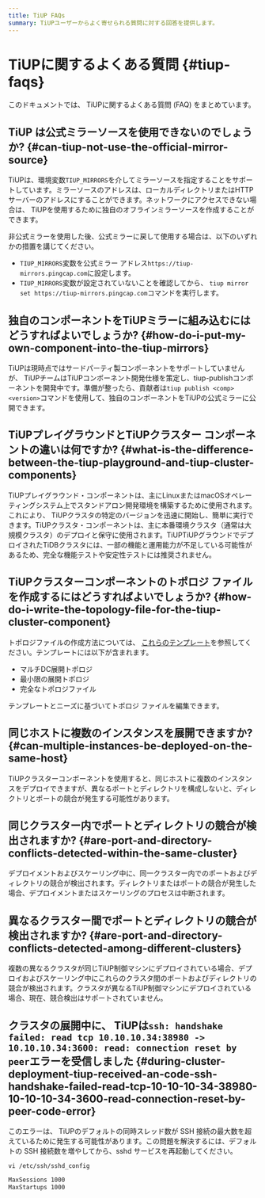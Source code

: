 ```yaml
---
title: TiUP FAQs
summary: TiUPユーザーからよく寄せられる質問に対する回答を提供します。
---
```


# TiUPに関するよくある質問 {#tiup-faqs}

このドキュメントでは、 TiUPに関するよくある質問 (FAQ) をまとめています。

## TiUP は公式ミラーソースを使用できないのでしょうか? {#can-tiup-not-use-the-official-mirror-source}

TiUPは、環境変数`TIUP_MIRRORS`を介してミラーソースを指定することをサポートしています。ミラーソースのアドレスは、ローカルディレクトリまたはHTTPサーバーのアドレスにすることができます。ネットワークにアクセスできない場合は、 TiUPを使用するために独自のオフラインミラーソースを作成することができます。

非公式ミラーを使用した後、公式ミラーに戻して使用する場合は、以下のいずれかの措置を講じてください。

-   `TIUP_MIRRORS`変数を公式ミラー アドレス`https://tiup-mirrors.pingcap.com`に設定します。
-   `TIUP_MIRRORS`変数が設定されていないことを確認してから、 `tiup mirror set https://tiup-mirrors.pingcap.com`コマンドを実行します。

## 独自のコンポーネントをTiUPミラーに組み込むにはどうすればよいでしょうか? {#how-do-i-put-my-own-component-into-the-tiup-mirrors}

TiUPは現時点ではサードパーティ製コンポーネントをサポートしていませんが、 TiUPチームはTiUPコンポーネント開発仕様を策定し、tiup-publishコンポーネントを開発中です。準備が整ったら、貢献者は`tiup publish <comp> <version>`コマンドを使用して、独自のコンポーネントをTiUPの公式ミラーに公開できます。

## TiUPプレイグラウンドとTiUPクラスター コンポーネントの違いは何ですか? {#what-is-the-difference-between-the-tiup-playground-and-tiup-cluster-components}

TiUPプレイグラウンド・コンポーネントは、主にLinuxまたはmacOSオペレーティングシステム上でスタンドアロン開発環境を構築するために使用されます。これにより、 TiUPクラスタの特定のバージョンを迅速に開始し、簡単に実行できます。TiUPクラスタ・コンポーネントは、主に本番環境クラスタ（通常は大規模クラスタ）のデプロイと保守に使用されます。TiUPTiUPグラウンドでデプロイされたTiDBクラスタには、一部の機能と運用能力が不足している可能性があるため、完全な機能テストや安定性テストには推奨されません。

## TiUPクラスターコンポーネントのトポロジ ファイルを作成するにはどうすればよいでしょうか? {#how-do-i-write-the-topology-file-for-the-tiup-cluster-component}

トポロジファイルの作成方法については、 [これらのテンプレート](https://github.com/pingcap/tiup/tree/master/embed/examples/cluster)を参照してください。テンプレートには以下が含まれます。

-   マルチDC展開トポロジ
-   最小限の展開トポロジ
-   完全なトポロジファイル

テンプレートとニーズに基づいてトポロジ ファイルを編集できます。

## 同じホストに複数のインスタンスを展開できますか? {#can-multiple-instances-be-deployed-on-the-same-host}

TiUPクラスターコンポーネントを使用すると、同じホストに複数のインスタンスをデプロイできますが、異なるポートとディレクトリを構成しないと、ディレクトリとポートの競合が発生する可能性があります。

## 同じクラスター内でポートとディレクトリの競合が検出されますか? {#are-port-and-directory-conflicts-detected-within-the-same-cluster}

デプロイメントおよびスケーリング中に、同一クラスター内でのポートおよびディレクトリの競合が検出されます。ディレクトリまたはポートの競合が発生した場合、デプロイメントまたはスケーリングのプロセスは中断されます。

## 異なるクラスター間でポートとディレクトリの競合が検出されますか? {#are-port-and-directory-conflicts-detected-among-different-clusters}

複数の異なるクラスタが同じTiUP制御マシンにデプロイされている場合、デプロイおよびスケーリング中にこれらのクラスタ間のポートおよびディレクトリの競合が検出されます。クラスタが異なるTiUP制御マシンにデプロイされている場合、現在、競合検出はサポートされていません。

## クラスタの展開中に、 TiUPは<code>ssh: handshake failed: read tcp 10.10.10.34:38980 -&gt; 10.10.10.34:3600: read: connection reset by peer</code>エラーを受信しました {#during-cluster-deployment-tiup-received-an-code-ssh-handshake-failed-read-tcp-10-10-10-34-38980-10-10-10-34-3600-read-connection-reset-by-peer-code-error}

このエラーは、 TiUPのデフォルトの同時スレッド数が SSH 接続の最大数を超えているために発生する可能性があります。この問題を解決するには、デフォルトの SSH 接続数を増やしてから、sshd サービスを再起動してください。

```shell
vi /etc/ssh/sshd_config
```

```bash
MaxSessions 1000
MaxStartups 1000
```
